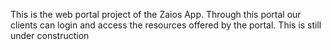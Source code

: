 This is the web portal project of the Zaios App. 
Through this portal our clients can login and access the resources offered by the portal.
This is still under construction
